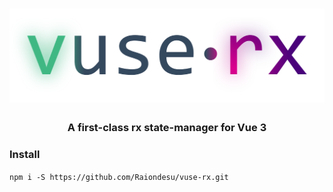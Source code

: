 <h1 align="center" style="text-align: center">
  <img src="logo-g.svg"/>
</h1>

<h3  align="center" style="text-align: center">A first-class rx state-manager for Vue 3</h3>


### Install
`npm i -S https://github.com/Raiondesu/vuse-rx.git`
